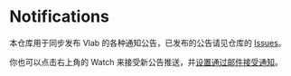 # Notifications

本仓库用于同步发布 Vlab 的各种通知公告，已发布的公告请见仓库的 [Issues](https://github.com/USTC-vlab/notifications/issues)。

你也可以点击右上角的 Watch 来接受新公告推送，并[设置通过邮件接受通知][1]。


  [1]: https://docs.github.com/en/github/managing-subscriptions-and-notifications-on-github/setting-up-notifications/about-notifications#customizing-notifications-and-subscriptions
